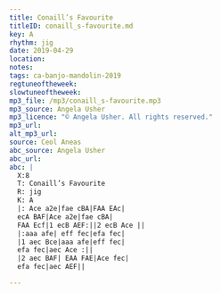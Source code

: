 ```yaml
---
title: Conaill’s Favourite
titleID: conaill_s-favourite.md
key: A
rhythm: jig
date: 2019-04-29
location:
notes:
tags: ca-banjo-mandolin-2019
regtuneoftheweek:
slowtuneoftheweek:
mp3_file: /mp3/conaill_s-favourite.mp3
mp3_source: Angela Usher
mp3_licence: "© Angela Usher. All rights reserved."
mp3_url:
alt_mp3_url:
source: Ceol Aneas
abc_source: Angela Usher
abc_url:
abc: |
  X:8
  T: Conaill’s Favourite
  R: jig
  K: A
  |: Ace a2e|fae cBA|FAA EAc|
  ecA BAF|Ace a2e|fae cBA|
  FAA Ecf|1 ecB AEF:||2 ecB Ace ||
  |:aaa afe| eff fec|efa fec|
  |1 aec Bce|aaa afe|eff fec|
  efa fec|aec Ace :||
  |2 aec BAF| EAA FAE|Ace fec|
  efa fec|aec AEF||

---
```

